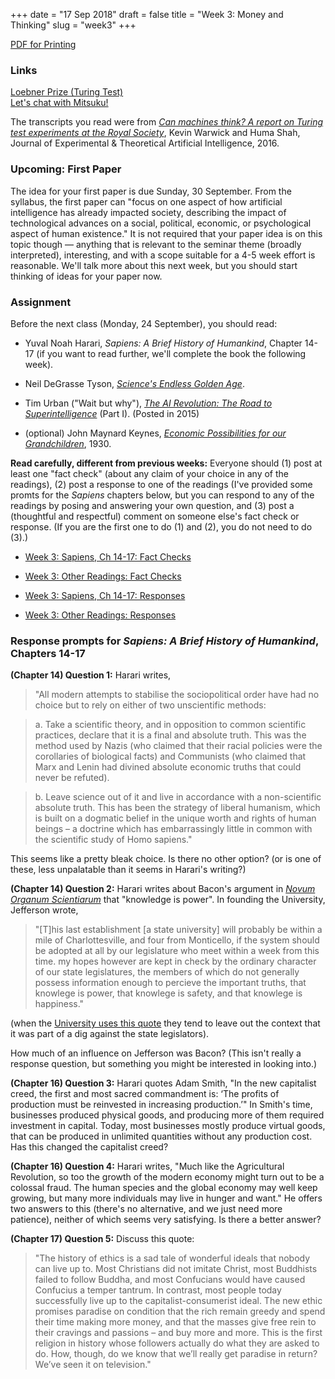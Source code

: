 +++
date = "17 Sep 2018"
draft = false
title = "Week 3: Money and Thinking"
slug = "week3"
+++

<div class="printing"><a href="/docs/week3.pdf">PDF for Printing</a></div>

### Links

[Loebner Prize (Turing Test)](https://waitbutwhy.com/2015/01/artificial-intelligence-revolution-1.html)  
[Let's chat with Mitsuku!](https://www.pandorabots.com/mitsuku/)  

The transcripts you read were from [_Can machines think? A report on Turing test experiments at the Royal Society_](/docs/turingtestexperiments.pdf), Kevin Warwick and Huma Shah, Journal of Experimental & Theoretical Artificial Intelligence, 2016. 

### Upcoming: First Paper

The idea for your first paper is due Sunday, 30 September. From the
syllabus, the first paper can "focus on one aspect of how artificial
intelligence has already impacted society, describing the impact of
technological advances on a social, political, economic, or
psychological aspect of human existence." It is not required that your
paper idea is on this topic though &mdash; anything that is relevant
to the seminar theme (broadly interpreted), interesting, and with a
scope suitable for a 4-5 week effort is reasonable. We'll talk more
about this next week, but you should start thinking of ideas for your
paper now.

### Assignment

Before the next class (Monday, 24 September), you should read:

- Yuval Noah Harari, _Sapiens: A Brief History of Humankind_, Chapter
  14-17 (if you want to read further, we'll complete the book the
  following week).

- Neil DeGrasse Tyson, <a href="/docs/tyson.pdf"><em>Science's Endless Golden Age</em></a>.

- Tim Urban ("Wait but why"), <a href="https://waitbutwhy.com/2015/01/artificial-intelligence-revolution-1.html"><em>The AI Revolution: The Road to Superintelligence</em></a> (Part I). (Posted in 2015)

- (optional) John Maynard Keynes, <a href="/docs/keynes.pdf"><em>Economic Possibilities for our Grandchildren</em></a>, 1930.

**Read carefully, different from previous weeks:**
Everyone should (1) post at least one "fact check" (about any claim of
your choice in any of the readings), (2) post a response to one of the
readings (I've provided some promts for the _Sapiens_ chapters below,
but you can respond to any of the readings by posing and answering
your own question, and (3) post a (thoughtful and respectful) comment
on someone else's fact check or response. (If you are the first one to
do (1) and (2), you do not need to do (3).)

- [Week 3: Sapiens, Ch 14-17: Fact Checks](https://redd.it/9gq3og)
- [Week 3: Other Readings: Fact Checks](https://redd.it/9gq41s)

- [Week 3: Sapiens, Ch 14-17: Responses](https://redd.it/9gq46t)
- [Week 3: Other Readings: Responses](https://redd.it/9gq4bw)

### Response prompts for _Sapiens: A Brief History of Humankind_, Chapters 14-17

**(Chapter 14) Question 1:** Harari writes, 

> "All modern attempts to stabilise the sociopolitical order have had no choice but to rely on either of two unscientific methods:

> a. Take a scientific theory, and in opposition to common scientific
practices, declare that it is a final and absolute truth. This was the
method used by Nazis (who claimed that their racial policies were the
corollaries of biological facts) and Communists (who claimed that Marx
and Lenin had divined absolute economic truths that could never be
refuted).

> b. Leave science out of it and live in accordance with a
non-scientific absolute truth. This has been the strategy of liberal
humanism, which is built on a dogmatic belief in the unique worth and
rights of human beings – a doctrine which has embarrassingly little in
common with the scientific study of Homo sapiens." 

This seems like a pretty bleak choice. Is there no other option? (or
is one of these, less unpalatable than it seems in Harari's writing?)

**(Chapter 14) Question 2:** Harari writes about Bacon's argument in
[_Novum Organum
Scientiarum_](https://www.earlymoderntexts.com/assets/pdfs/bacon1620.pdf)
that "knowledge is power". In founding the University, Jefferson
wrote, 

> "[T]his last establishment [a state university] will probably
be within a mile of Charlottesville, and four from Monticello, if the
system should be adopted at all by our legislature who meet within a
week from this time. my hopes however are kept in check by the
ordinary character of our state legislatures, the members of which do
not generally possess information enough to percieve the important
truths, that knowlege is power, that knowlege is safety, and that
knowlege is happiness."

(when the [University uses this
quote](https://news.virginia.edu/content/university-virginia-publicly-launches-3-billion-campaign)
they tend to leave out the context that it was part of a dig against
the state legislators). 

How much of an influence on Jefferson was Bacon? (This isn't really a
response question, but something you might be interested in looking
into.)
 
**(Chapter 16) Question 3:** Harari quotes Adam Smith, "In the new
capitalist creed, the first and most sacred commandment is: ‘The
profits of production must be reinvested in increasing production.’"
In Smith's time, businesses produced physical goods, and producing
more of them required investment in capital. Today, most businesses
mostly produce virtual goods, that can be produced in unlimited
quantities without any production cost. Has this changed the
capitalist creed?

**(Chapter 16) Question 4:** Harari writes, "Much like the Agricultural
Revolution, so too the growth of the modern economy might turn out to
be a colossal fraud.  The human species and the global economy may
well keep growing, but many more individuals may live in hunger and
want." He offers two answers to this (there's no alternative, and we
just need more patience), neither of which seems very satisfying. Is
there a better answer?

**(Chapter 17) Question 5:** Discuss this quote:
>  "The history of ethics is a sad tale of wonderful ideals that nobody
can live up to. Most Christians did not imitate Christ, most Buddhists
failed to follow Buddha, and most Confucians would have caused
Confucius a temper tantrum.  In contrast, most people today
successfully live up to the capitalist-consumerist ideal. The new
ethic promises paradise on condition that the rich remain greedy and
spend their time making more money, and that the masses give free rein
to their cravings and passions – and buy more and more. This is the
first religion in history whose followers actually do what they are
asked to do. How, though, do we know that we’ll really get paradise in
return? We’ve seen it on television."

